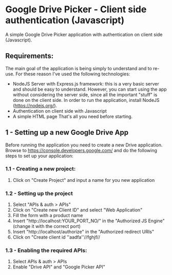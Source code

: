 # Google Drive Picker - Client side authentication (Javascript)
A simple Google Drive Picker application with authentication on client side (Javascript).

## Requirements:
The main goal of the application is being simply to understand and to re-use. For these reason I've used the following technologies:
  - NodeJS Server with Express.js framework: this is a very basic server and should be easy to understand. However, you can start using the app without considering the server side, since all the important "stuff" is done on the client side. In order to run the application, install NodeJS (https://nodejs.org/).
  - Authentication on client side with Javascript
  - A simple HTML page
That's all you need before starting.

## 1 - Setting up a new Google Drive App
Before running the application you need to create a new Drive application. Browse to https://console.developers.google.com/ and do the following steps to set up your application:

### 1.1 - Creating a new project:
  1. Click on "Create Project" and input a name for you new application

### 1.2 - Setting up the project
  1. Select "APIs & auth > APIs"
  2. Click on "Create new Client ID" and select "Web Application"
  3. Fill the form with a product name
  4. Insert "http://localhost:YOUR_PORT_NO/" in the "Authorized JS Engine" (change it with the correct port)
  5. Insert "http://localhost/authorize" in the "Authorized redirect URIs"
  6. Click on "Create client id ''aadfa''//fghjf//

### 1.3 - Enabling the required APIs:
  1. Select APIs & auth > APIs
  2. Enable "Drive API" and "Google Picker API"
